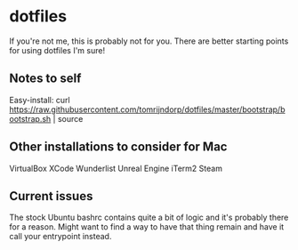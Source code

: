 # dotfiles
If you're not me, this is probably not for you. There are better starting points for using dotfiles I'm sure!

## Notes to self
Easy-install:
curl https://raw.githubusercontent.com/tomrijndorp/dotfiles/master/bootstrap/bootstrap.sh | source


## Other installations to consider for Mac
VirtualBox
XCode
Wunderlist
Unreal Engine
iTerm2
Steam

## Current issues
The stock Ubuntu bashrc contains quite a bit of logic and it's probably there for a reason. Might want to find a
way to have that thing remain and have it call your entrypoint instead.